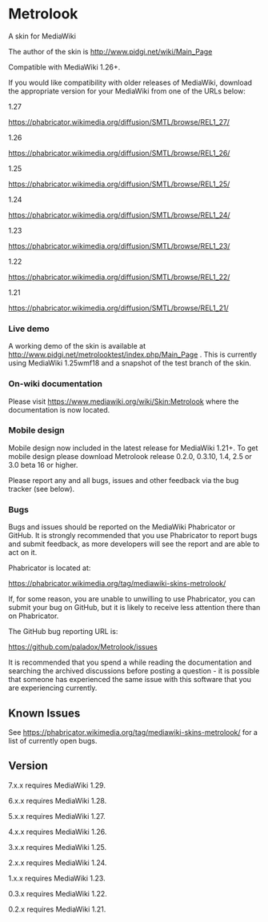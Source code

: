 Metrolook
=========

A skin for MediaWiki

The author of the skin is http://www.pidgi.net/wiki/Main_Page


Compatible with MediaWiki 1.26+.

If you would like compatibility with older releases of MediaWiki, download the
appropriate version for your MediaWiki from one of the URLs below:

1.27

https://phabricator.wikimedia.org/diffusion/SMTL/browse/REL1_27/

1.26

https://phabricator.wikimedia.org/diffusion/SMTL/browse/REL1_26/

1.25

https://phabricator.wikimedia.org/diffusion/SMTL/browse/REL1_25/

1.24

https://phabricator.wikimedia.org/diffusion/SMTL/browse/REL1_24/

1.23

https://phabricator.wikimedia.org/diffusion/SMTL/browse/REL1_23/

1.22

https://phabricator.wikimedia.org/diffusion/SMTL/browse/REL1_22/

1.21

https://phabricator.wikimedia.org/diffusion/SMTL/browse/REL1_21/

### Live demo

A working demo of the skin is available at http://www.pidgi.net/metrolooktest/index.php/Main_Page .
This is currently using MediaWiki 1.25wmf18 and a snapshot of the test branch of the skin.

### On-wiki documentation

Please visit https://www.mediawiki.org/wiki/Skin:Metrolook where the documentation is now located.

### Mobile design

Mobile design now included in the latest release for MediaWiki 1.21+.
To get mobile design please download Metrolook release 0.2.0, 0.3.10, 1.4, 2.5 or 3.0 beta 16 or higher.

Please report any and all bugs, issues and other feedback via the bug tracker (see below).

### Bugs
Bugs and issues should be reported on the MediaWiki Phabricator or GitHub.
It is strongly recommended that you use Phabricator to report bugs and submit
feedback, as more developers will see the report and are able to act on it.

Phabricator is located at:

https://phabricator.wikimedia.org/tag/mediawiki-skins-metrolook/

If, for some reason, you are unable to unwilling to use Phabricator, you can
submit your bug on GitHub, but it is likely to receive less attention there
than on Phabricator.

The GitHub bug reporting URL is:

https://github.com/paladox/Metrolook/issues

It is recommended that you spend a while reading the documentation and
searching the archived discussions before posting a question - it is
possible that someone has experienced the same issue with this software
that you are experiencing currently.

## Known Issues

See https://phabricator.wikimedia.org/tag/mediawiki-skins-metrolook/ for a list
of currently open bugs.

## Version

7.x.x requires MediaWiki 1.29.

6.x.x requires MediaWiki 1.28.

5.x.x requires MediaWiki 1.27.

4.x.x requires MediaWiki 1.26.

3.x.x requires MediaWiki 1.25.

2.x.x requires MediaWiki 1.24.

1.x.x requires MediaWiki 1.23.

0.3.x requires MediaWiki 1.22.

0.2.x requires MediaWiki 1.21.
